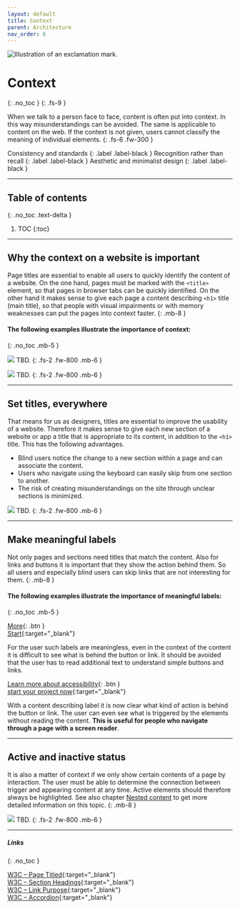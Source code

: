 ```yaml
---
layout: default
title: Context
parent: Architecture
nav_order: 6
---
```


<img src="{{ '/assets/images/context/context.png' | prepend: site.baseurl }}" alt="Illustration of an exclamation mark." title="Illustration of an exclamation mark."/>

# Context
{: .no_toc }
{: .fs-9 }

When we talk to a person face to face, content is often put into context. In this way misunderstandings can be avoided. The same is applicable to content on the web. If the context is not given, users cannot classify the meaning of individual elements.
{: .fs-6 .fw-300 }

Consistency and standards
{: .label .label-black }
Recognition rather than recall
{: .label .label-black }
Aesthetic and minimalist design
{: .label .label-black }

---

## Table of contents
{: .no_toc .text-delta }

1. TOC
{:toc}

---

## Why the context on a website is important
Page titles are essential to enable all users to quickly identify the content of a website. On the one hand, pages must be marked with the `<title>` element, so that pages in browser tabs can be quickly identified. On the other hand it makes sense to give each page a content describing `<h1>` title (main title), so that people with visual impairments or with memory weaknesses can put the pages into context faster.
{: .mb-8 }

#### The following examples illustrate the importance of context:
{: .no_toc .mb-5 }

![](//placehold.it/800x400)
TBD.
{: .fs-2 .fw-800 .mb-6 }

![](//placehold.it/800x400)
TBD.
{: .fs-2 .fw-800 .mb-6 }

---

## Set titles, everywhere
That means for us as designers, titles are essential to improve the usability of a website. Therefore it makes sense to give each new section of a website or app a title that is appropriate to its content, in addition to the `<h1>` title. This has the following advantages.

- Blind users notice the change to a new section within a page and can associate the content.
- Users who navigate using the keyboard can easily skip from one section to another.
- The risk of creating misunderstandings on the site through unclear sections is minimized.

![](//placehold.it/800x400)
TBD.
{: .fs-2 .fw-800 .mb-6 }

---

## Make meaningful labels

Not only pages and sections need titles that match the content. Also for links and buttons it is important that they show the action behind them. So all users and especially blind users can skip links that are not interesting for them. 
{: .mb-8 }

#### The following examples illustrate the importance of meaningful labels:
{: .no_toc .mb-5 }

<div class="code-example" markdown="1">

[More](http://example.com/){: .btn } <br>
[Start](http://example.com/ "Start"){:target="_blank"}

For the user such labels are meaningless, even in the context of the content it is difficult to see what is behind the button or link.  It should be avoided that the user has to read additional text to understand simple buttons and links.

</div>



<div class="code-example" markdown="1">

[Learn more about accessibility](http://example.com/){: .btn } <br>
[start your project now](http://example.com/ "start your project now"){:target="_blank"}

With a content describing label it is now clear what kind of action is behind the button or link. The user can even see what is triggered by the elements without reading the content. **This is useful for people who navigate through a page with a screen reader**.
</div>

---

## Active and inactive status
It is also a matter of context if we only show certain contents of a page by interaction. The user must be able to determine the connection between trigger and appearing content at any time. Active elements should therefore always be highlighted. See also chapter [Nested content](/Accessibility-Designer-Guide/docs/Architecture/nested-content/) to get more detailed information on this topic. 
{: .mb-8 }
 

![](//placehold.it/800x400)
TBD.
{: .fs-2 .fw-800 .mb-6 }


---

##### Links
{: .no_toc }

[W3C – Page Titled](https://www.w3.org/WAI/WCAG21/Understanding/page-titled.html "W3C – Page Titled"){:target="_blank"} <br>
[W3C – Section Headings](https://www.w3.org/WAI/WCAG21/Understanding/section-headings.html "W3C – Section Headings"){:target="_blank"} <br>
[W3C – Link Purpose](https://www.w3.org/WAI/WCAG21/Understanding/link-purpose-link-only.html "W3C – Link Purpose"){:target="_blank"} <br>
[W3C – Accordion](https://www.w3.org/TR/wai-aria-practices/examples/accordion/accordion.html "W3C – Accordion"){:target="_blank"} <br>

